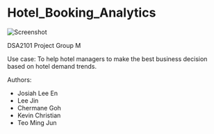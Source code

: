 # Hotel_Booking_Analytics

![Screenshot]([http://url/to/img.png](https://www.hotellinksolutions.com/images/blog/avt.jpg))

DSA2101 Project Group M

Use case: To help hotel managers to make the best business decision based on hotel demand trends.

Authors:
- Josiah Lee En
- Lee Jin
- Chermane Goh
- Kevin Christian
- Teo Ming Jun
